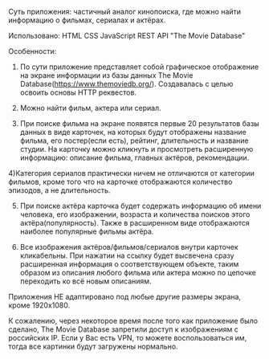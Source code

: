 Суть приложения: частичный аналог кинопоиска, где можно найти информацию о фильмах, сериалах и актёрах.

Использовано: 
HTML
CSS
JavaScript
REST API "The Movie Database"

Особенности:

1) По сути приложение представляет собой графическое отображение на экране информации из базы данных The Movie Database(https://www.themoviedb.org/). Создавалась с целью освоить основы HTTP реквестов.

2) Можно найти фильм, актера или сериал.

3) При поиске фильма на экране появятся первые 20 результатов базы данных в виде карточек, на которых будут отображены название фильма, его постер(если есть), рейтинг, длительность и название студии.
На карточку можно кликнуть и просмотреть расширенную информацию: описание фильма, главных актёров, рекомендации.

4)Категория сериалов практически ничем не отличаются от категории фильмов, кроме того что на карточке отображаются количество эпизодов, а не длительность.

5) При поиске актёра карточка будет содержать информацию об имени человека, его изображении, возраста и количества поисков этого актёра(популярность). Также в расширенном виде отображаются наиболее популярные фильмы актёра.

6) Все изображения актёров/фильмов/сериалов внутри карточек кликабельны.
 При нажатии на ссылку будет высвечена сразу расширенная информация о соответствующем объекте, таким образом из описания любого фильма или актера можно по цепочке переходить ко всё новым описаниям.

 
Приложения НЕ адаптировано под любые другие размеры экрана, кроме 1920x1080.

К сожалению, через некоторое время после того как приложение было сделано, The Movie Database запретили доступ к изображениям с российских IP. Если у Вас есть VPN, то можете воспользоваться им, тогда все картинки будут загружены нормально.


 